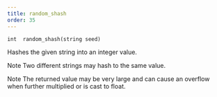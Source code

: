 ```yaml
---
title: random_shash
order: 35
---
```

`int  random_shash(string seed)`

Hashes the given string into an integer value.

Note
Two different strings may hash to the same value.

Note
The returned value may be very large and can cause an overflow when further multiplied or is cast to float.
